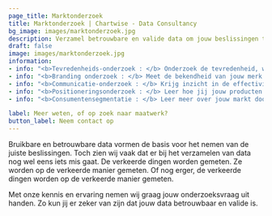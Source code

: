 ```yaml
---
page_title: Marktonderzoek
title: Marktonderzoek | Chartwise - Data Consultancy
bg_image: images/marktonderzoek.jpg
description: Verzamel betrouwbare en valide data om jouw beslissingen te vormen of ondersteunen.
draft: false
image: images/marktonderzoek.jpg
information:
- info: "<b>Tevredenheids-onderzoek : </b> Onderzoek de tevredenheid, wensen en behoeften van klanten, medewerkers of andere stakeholders."
- info: "<b>Branding onderzoek : </b> Meet de bekendheid van jouw merk of organisaties in de markt. Welke associaties hebben mensen met jouw merk?"
- info: "<b>Communicatie-onderzoek : </b> Krijg inzicht in de effectiviteit van jouw campagnes. Zo bepaal je of jouw doelstellingen zijn behaald."
- info: "<b>Positioneringsonderzoek : </b> Leer hoe jij jouw producten in de markt moet zetten. Wij simuleren de marktwerking via keuze-experimenten zodat jij weet welke eigenschappen er écht toe doen voor jouw klanten."
- info: "<b>Consumentensegmentatie : </b> Leer meer over jouw markt door jouw consumenten te segmenteren op basis van demografische, psychische en gedragsgegevens . Target de juiste consumentengroepen met de juiste boodschap."

label: Meer weten, of op zoek naar maatwerk?
button_label: Neem contact op
---
```


Bruikbare en betrouwbare data vormen de basis voor het nemen van de juiste beslissingen. Toch zien wij vaak dat er bij het verzamelen van data nog wel eens iets mis gaat. De verkeerde dingen worden gemeten. Ze worden op de verkeerde manier gemeten. Of nog erger, de verkeerde dingen worden op de verkeerde manier gemeten.

Met onze kennis en ervaring nemen wij graag jouw onderzoeksvraag uit handen. Zo kun jij er zeker van zijn dat jouw data betrouwbaar en valide is.
